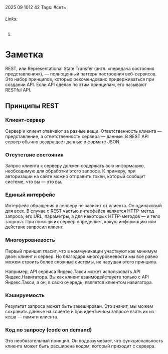 2025 09 1012 42
Tags: #сеть 
###### Links: 
1) 
# Заметка
REST, или Representational State Transfer (англ. «передача состояния представления»), — полноценный паттерн построения веб-сервисов. Это набор принципов, которых рекомендовано придерживаться при создании API. Если API сделан по этим принципам, его называют RESTful API.

## Принципы REST
### Клиент-сервер
Сервер и клиент отвечают за разные вещи. Ответственность клиента — представление, а ответственность сервера — данные. В REST API сервер обычно возвращает данные в формате JSON.
### Отсутствие состояния
Запрос клиента к серверу должен содержать всю информацию, необходимую для обработки этого запроса. К примеру, при авторизации на сайте можно отправить токен, который сообщит системе, что вы — это вы.
### Единый интерфейс
Интерфейс обращения к серверу не зависит от клиента. Он одинаковый для всех.
В случае с REST частью интерфейса является HTTP-метод запроса, его URL, параметры, а для некоторых HTTP-методов — и тело запроса. При помощи их сервер определяет, какую информацию или действие запросил клиент.
### Многоуровневость
Первый принцип гласит, что в коммуникации участвуют как минимум двое: клиент и сервер. Но благодаря многоуровневости мы всё равно можем строить более сложные системы, не нарушая этого принципа.

Например, API сервиса Яндекс.Такси может использовать API Яндекс.Навигатора. Вы как клиент взаимодействуете только с API Яндекс.Такси, а он, в свою очередь, является клиентом навигатора.
### Кэшируемость
Результат запроса может быть закеширован. Это значит, мы можем сохранить данные на клиенте и при идентичном запросе взять их из кеша — памяти клиента.
### Код по запросу (code on demand)
Это необязательный принцип. Он подразумевает, что функциональность клиента может быть расширена кодом, который приходит с сервера.